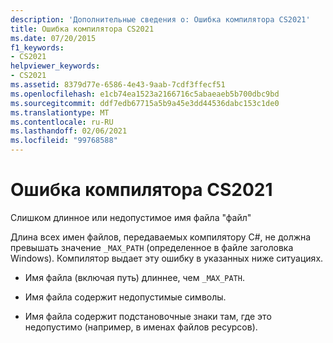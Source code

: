 ```yaml
---
description: 'Дополнительные сведения о: Ошибка компилятора CS2021'
title: Ошибка компилятора CS2021
ms.date: 07/20/2015
f1_keywords:
- CS2021
helpviewer_keywords:
- CS2021
ms.assetid: 8379d77e-6586-4e43-9aab-7cdf3ffecf51
ms.openlocfilehash: e1cb74ea1523a2166716c5abaeaeb5b700dbc9bd
ms.sourcegitcommit: ddf7edb67715a5b9a45e3dd44536dabc153c1de0
ms.translationtype: MT
ms.contentlocale: ru-RU
ms.lasthandoff: 02/06/2021
ms.locfileid: "99768588"
---
```

# <a name="compiler-error-cs2021"></a>Ошибка компилятора CS2021

Слишком длинное или недопустимое имя файла "файл"  
  
 Длина всех имен файлов, передаваемых компилятору C#, не должна превышать значение `_MAX_PATH` (определенное в файле заголовка Windows). Компилятор выдает эту ошибку в указанных ниже ситуациях.  
  
- Имя файла (включая путь) длиннее, чем `_MAX_PATH`.  
  
- Имя файла содержит недопустимые символы.  
  
- Имя файла содержит подстановочные знаки там, где это недопустимо (например, в именах файлов ресурсов).
